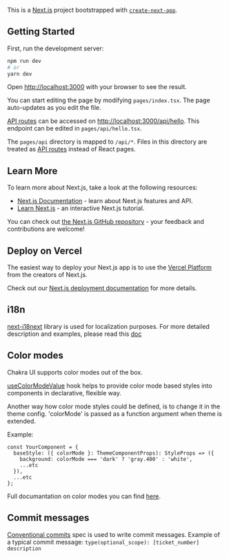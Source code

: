 This is a [Next.js](https://nextjs.org/) project bootstrapped with [`create-next-app`](https://github.com/vercel/next.js/tree/canary/packages/create-next-app).

## Getting Started

First, run the development server:

```bash
npm run dev
# or
yarn dev
```

Open [http://localhost:3000](http://localhost:3000) with your browser to see the result.

You can start editing the page by modifying `pages/index.tsx`. The page auto-updates as you edit the file.

[API routes](https://nextjs.org/docs/api-routes/introduction) can be accessed on [http://localhost:3000/api/hello](http://localhost:3000/api/hello). This endpoint can be edited in `pages/api/hello.tsx`.

The `pages/api` directory is mapped to `/api/*`. Files in this directory are treated as [API routes](https://nextjs.org/docs/api-routes/introduction) instead of React pages.

## Learn More

To learn more about Next.js, take a look at the following resources:

- [Next.js Documentation](https://nextjs.org/docs) - learn about Next.js features and API.
- [Learn Next.js](https://nextjs.org/learn) - an interactive Next.js tutorial.

You can check out [the Next.js GitHub repository](https://github.com/vercel/next.js/) - your feedback and contributions are welcome!

## Deploy on Vercel

The easiest way to deploy your Next.js app is to use the [Vercel Platform](https://vercel.com/new?utm_medium=default-template&filter=next.js&utm_source=create-next-app&utm_campaign=create-next-app-readme) from the creators of Next.js.

Check out our [Next.js deployment documentation](https://nextjs.org/docs/deployment) for more details.

## i18n

[next-i18next](https://github.com/isaachinman/next-i18next) library is used for localization purposes.
For more detailed description and examples, please read this [doc](https://github.com/isaachinman/next-i18next#serversidetranslations)

## Color modes

Chakra UI supports color modes out of the box.

[useColorModeValue](https://chakra-ui.com/docs/features/color-mode#usecolormodevalue) hook helps to provide color mode based styles into components in declarative, flexible way.

Another way how color mode styles could be defined, is to change it in the theme config. 'colorMode' is passed as a function argument when theme is extended.

Example:

```
const YourComponent = {
  baseStyle: ({ colorMode }: ThemeComponentProps): StyleProps => ({
    background: colorMode === 'dark' ? 'gray.400' : 'white',
    ...etc
  }),
  ...etc
};
```

Full documantation on color modes you can find [here](https://chakra-ui.com/docs/features/color-mode).

## Commit messages

[Conventional commits](https://www.conventionalcommits.org/en/v1.0.0/) spec is used to write commit messages.
Example of a typical commit message: `type(optional_scope): [ticket_number] description`
